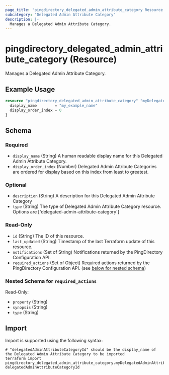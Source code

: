 ```yaml
---
page_title: "pingdirectory_delegated_admin_attribute_category Resource - terraform-provider-pingdirectory"
subcategory: "Delegated Admin Attribute Category"
description: |-
  Manages a Delegated Admin Attribute Category.
---
```


# pingdirectory_delegated_admin_attribute_category (Resource)

Manages a Delegated Admin Attribute Category.

## Example Usage

```terraform
resource "pingdirectory_delegated_admin_attribute_category" "myDelegatedAdminAttributeCategory" {
  display_name        = "my_example_name"
  display_order_index = 0
}
```

<!-- schema generated by tfplugindocs -->
## Schema

### Required

- `display_name` (String) A human readable display name for this Delegated Admin Attribute Category.
- `display_order_index` (Number) Delegated Admin Attribute Categories are ordered for display based on this index from least to greatest.

### Optional

- `description` (String) A description for this Delegated Admin Attribute Category
- `type` (String) The type of Delegated Admin Attribute Category resource. Options are ['delegated-admin-attribute-category']

### Read-Only

- `id` (String) The ID of this resource.
- `last_updated` (String) Timestamp of the last Terraform update of this resource.
- `notifications` (Set of String) Notifications returned by the PingDirectory Configuration API.
- `required_actions` (Set of Object) Required actions returned by the PingDirectory Configuration API. (see [below for nested schema](#nestedatt--required_actions))

<a id="nestedatt--required_actions"></a>
### Nested Schema for `required_actions`

Read-Only:

- `property` (String)
- `synopsis` (String)
- `type` (String)

## Import

Import is supported using the following syntax:

```shell
# "delegatedAdminAttributeCategoryId" should be the display_name of the Delegated Admin Attribute Category to be imported
terraform import pingdirectory_delegated_admin_attribute_category.myDelegatedAdminAttributeCategory delegatedAdminAttributeCategoryId
```

